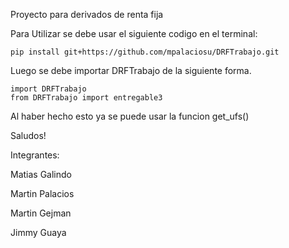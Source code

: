 Proyecto para derivados de renta fija

Para Utilizar se debe usar el siguiente codigo en el terminal:

    pip install git+https://github.com/mpalaciosu/DRFTrabajo.git

Luego se debe importar DRFTrabajo de la siguiente forma.

    import DRFTrabajo
    from DRFTrabajo import entregable3

Al haber hecho esto ya se puede usar la funcion get_ufs() 

Saludos!

Integrantes:

Matias Galindo

Martin Palacios

Martin Gejman

Jimmy Guaya


